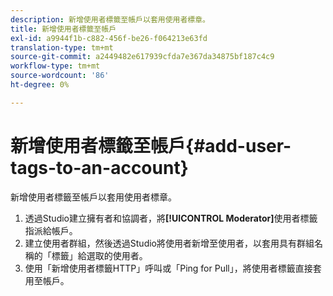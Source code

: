 ```yaml
---
description: 新增使用者標籤至帳戶以套用使用者標章。
title: 新增使用者標籤至帳戶
exl-id: a9944f1b-c882-456f-be26-f064213e63fd
translation-type: tm+mt
source-git-commit: a2449482e617939cfda7e367da34875bf187c4c9
workflow-type: tm+mt
source-wordcount: '86'
ht-degree: 0%

---
```


# 新增使用者標籤至帳戶{#add-user-tags-to-an-account}

新增使用者標籤至帳戶以套用使用者標章。

1. 透過Studio建立擁有者和協調者，將&#x200B;**[!UICONTROL Moderator]**&#x200B;使用者標籤指派給帳戶。
1. 建立使用者群組，然後透過Studio將使用者新增至使用者，以套用具有群組名稱的「標籤」給選取的使用者。
1. 使用「新增使用者標籤HTTP」呼叫或「Ping for Pull」，將使用者標籤直接套用至帳戶。
